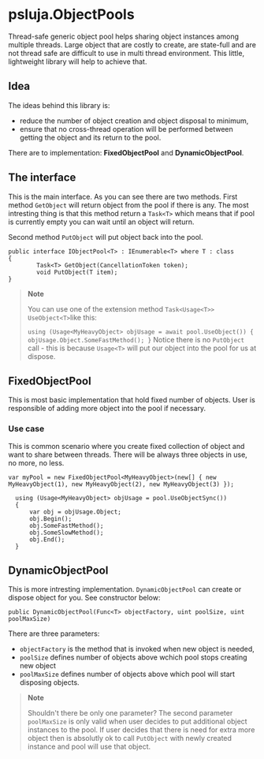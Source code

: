 psluja.ObjectPools
===================
Thread-safe generic object pool helps sharing object instances among multiple threads. Large object that are costly to create, are state-full and are not thread safe are difficult to use in multi thread environment. This little, lightweight library will help to achieve that.

Idea
-------------
The ideas behind this library is: 

 - reduce the number of object creation and object disposal to minimum,
 - ensure that no cross-thread operation will be performed between getting the object and its return to the pool.
 

There are to implementation: **FixedObjectPool** and **DynamicObjectPool**.

The interface
-------------
This is the main interface. As you can see there are two methods. First method `GetObject` will return object from the pool if there is any. The most intresting thing is that this method return a `Task<T>` which means that if pool is currently empty you can wait until  an object will return.

Second method `PutObject` will put object back into the pool. 

    public interface IObjectPool<T> : IEnumerable<T> where T : class
    {
            Task<T> GetObject(CancellationToken token);
            void PutObject(T item);
    }


> **Note**
>
> You can use one of the extension method  `Task<Usage<T>> UseObject<T>`like this:
>
> `using (Usage<MyHeavyObject> objUsage = await pool.UseObject())
> {
>	objUsage.Object.SomeFastMethod();
> }`
> Notice there is no `PutObject` call - this is because `Usage<T>` will put our object into the pool for us at dispose.


FixedObjectPool
-------------
This is most basic implementation that hold fixed number of objects. User is responsible of adding more object into the pool if necessary.

### Use case
This is common scenario where you create fixed collection of object and want to share between threads. There will be always three objects in use, no more, no less.

    var myPool = new FixedObjectPool<MyHeavyObject>(new[] { new MyHeavyObject(1), new MyHeavyObject(2), new MyHeavyObject(3) });
    
	  using (Usage<MyHeavyObject> objUsage = pool.UseObjectSync())
	  {
	      var obj = objUsage.Object;
	      obj.Begin();
	      obj.SomeFastMethod();
	      obj.SomeSlowMethod();
	      obj.End();
	  }

DynamicObjectPool
-------------
This is more intresting implementation. `DynamicObjectPool` can create or dispose object for you. See constructor below:

	public DynamicObjectPool(Func<T> objectFactory, uint poolSize, uint poolMaxSize)
	
There are three parameters:
- `objectFactory` is the method that is invoked when new object is needed,
- `poolSize` defines number of objects above wchich pool stops creating new object
- `poolMaxSize` defines number of objects above which pool will start disposing objects.

> **Note**
>
> Shouldn't there be only one parameter?
> The second parameter `poolMaxSize` is only valid when user decides to put additional object instances to the pool. If user 
> decides that there is need for extra more object then is absolutly ok to call `PutObject` with newly created instance and pool will use that object. 

